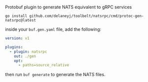 Protobuf plugin to generate NATS equivalent to gRPC services

```shell
go install github.com/delaneyj/toolbelt/natsrpc/cmd/protoc-gen-natsrpc@latest
```

inside your `buf.gen.yaml` file, add the following:

```yaml
version: v1

plugins:
  - plugin: natsrpc
    out: ./gen
    opt:
      - paths=source_relative
```

then run `buf generate` to generate the NATS files.
